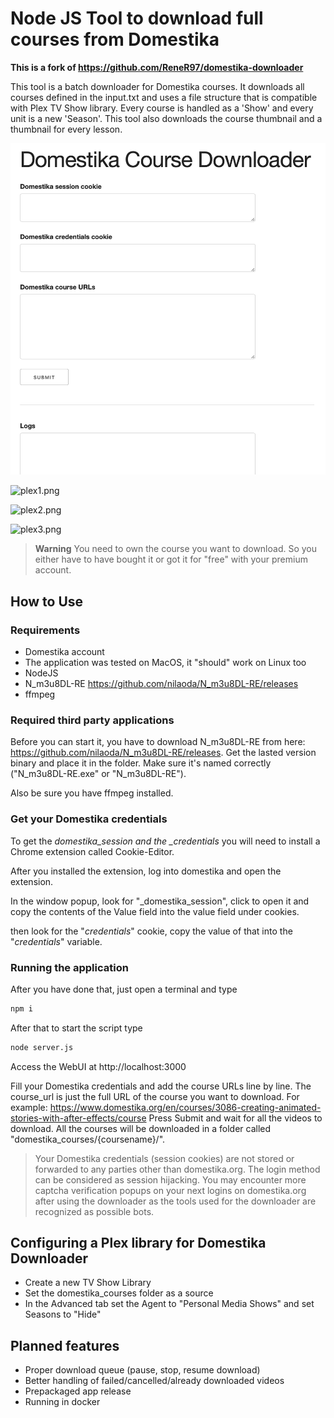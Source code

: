 # Node JS Tool to download full courses from Domestika

**This is a fork of https://github.com/ReneR97/domestika-downloader**

This tool is a batch downloader for Domestika courses. 
It downloads all courses defined in the input.txt and uses a file structure that is compatible with Plex TV Show library.
Every course is handled as a 'Show' and every unit is a new 'Season'. This tool also downloads the course thumbnail and a thumbnail for every lesson.

![screen.png](images%2Fscreen.png)

![plex1.png](images%2Fplex1.png)

![plex2.png](images%2Fplex2.png)

![plex3.png](images%2Fplex3.png)

> **Warning**
> You need to own the course you want to download. So you either have to have bought it or got it for "free" with your premium account.

## How to Use

### Requirements
- Domestika account
- The application was tested on MacOS, it "should" work on Linux too
- NodeJS
- N_m3u8DL-RE https://github.com/nilaoda/N_m3u8DL-RE/releases
- ffmpeg

### Required third party applications

Before you can start it, you have to download N_m3u8DL-RE from here: https://github.com/nilaoda/N_m3u8DL-RE/releases. Get the lasted version binary and place it in the folder. Make sure it's named correctly ("N_m3u8DL-RE.exe" or "N_m3u8DL-RE").

Also be sure you have ffmpeg installed.

### Get your Domestika credentials

To get the _domestika_session and the \_credentials_ you will need to install a Chrome extension called Cookie-Editor.

After you installed the extension, log into domestika and open the extension.

In the window popup, look for "\_domestika_session", click to open it and copy the contents of the Value field into the value field under cookies.

then look for the "_credentials_" cookie, copy the value of that into the "_credentials_" variable.

### Running the application
After you have done that, just open a terminal and type

```bash
npm i
```

After that to start the script type

```bash
node server.js
```
Access the WebUI at http://localhost:3000

Fill your Domestika credentials and add the course URLs line by line. The course_url is just the full URL of the course you want to download. For example:
https://www.domestika.org/en/courses/3086-creating-animated-stories-with-after-effects/course
Press Submit and wait for all the videos to download.
All the courses will be downloaded in a folder called "domestika_courses/{coursename}/".

> Your Domestika credentials (session cookies) are not stored or forwarded to any parties other than domestika.org. 
> The login method can be considered as session hijacking. You may encounter more captcha verification popups on your next logins on domestika.org after using the downloader as the tools used for the downloader are recognized as possible bots.

## Configuring a Plex library for Domestika Downloader

- Create a new TV Show Library
- Set the domestika_courses folder as a source
- In the Advanced tab set the Agent to "Personal Media Shows" and set Seasons to "Hide"

## Planned features
- Proper download queue (pause, stop, resume download)
- Better handling of failed/cancelled/already downloaded videos
- Prepackaged app release
- Running in docker

